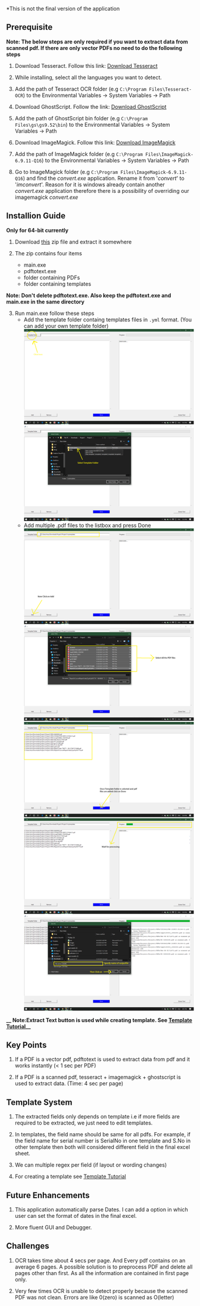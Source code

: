 *This is not the final version of the application

## Prerequisite
**Note: The below steps are only required if you want to extract data from scanned pdf. If there are only vector PDFs no need to do the following steps**

1. Download Tesseract. Follow this link: [Download Tesseract](https://github.com/UB-Mannheim/tesseract/wiki)

2. While installing, select all the languages you want to detect.

3. Add the path of Tesseract OCR folder (e.g ```C:\Program Files\Tesseract-OCR```) to the Environmental Variables -> System Variables -> Path

4. Download GhostScript. Follow the link: [Download GhostScript](https://www.ghostscript.com/download/gsdnld.html)

5. Add the path of GhostScript bin folder (e.g ```C:\Program Files\gs\gs9.52\bin```) to the Environmental Variables -> System Variables -> Path

6. Download ImageMagick. Follow this link: [Download ImageMagick](https://legacy.imagemagick.org/script/binary-releases.php)

7. Add the path of ImageMagick folder (e.g ```C:\Program Files\ImageMagick-6.9.11-Q16```) to the Environmental Variables -> System Variables -> Path

8. Go to ImageMagick folder (e.g ```C:\Program Files\ImageMagick-6.9.11-Q16```) and find the *convert.exe* application. Rename it from '*convert*' to '*imconvert*'. Reason for it is windows already contain another *convert.exe* application therefore there is a possibility of overriding our imagemagick *convert.exe*


## Installion Guide
**Only for 64-bit currently**

1. Download [this](https://drive.google.com/file/d/1DylXqRec8tYq-Av6SJTzHR7Ib9jeqN4L/view?usp=sharing) zip file and extract it somewhere

2. The zip contains four items 
   - main.exe
   - pdftotext.exe
   - folder containing PDFs
   - folder containing templates
   
**Note: Don't delete pdftotext.exe. Also keep the pdftotext.exe and main.exe in the same directory**
   
3. Run main.exe follow these steps
   - Add the template folder containg templates files in ```.yml``` format. (You can add your own template folder)
   ![Step 1](https://github.com/ssj-ali/pdfextract/blob/master/Screenshot%20(37).png?raw=true)
   ![Step 2](https://github.com/ssj-ali/pdfextract/blob/master/Screenshot%20(39).png?raw=true)
   - Add multiple .pdf files to the listbox and press Done
   ![Step 3](https://github.com/ssj-ali/pdfextract/blob/master/Screenshot%20(40).png?raw=true)
   ![Step 4](https://github.com/ssj-ali/pdfextract/blob/master/Screenshot%20(41).png?raw=true)
   ![Step 5](https://github.com/ssj-ali/pdfextract/blob/master/Screenshot%20(42).png?raw=true)
   ![Step 6](https://github.com/ssj-ali/pdfextract/blob/master/Screenshot%20(44).png?raw=true)
   ![Step 7](https://github.com/ssj-ali/pdfextract/blob/master/Screenshot%20(46).png?raw=true)
 
**__ Note:Extract Text button is used while creating template. See [Template Tutorial](https://github.com/ssj-ali/pdfextract/blob/master/TUTORIAL.rst)__**
   

## Key Points

1. If a PDF is a vector pdf, pdftotext is used to extract data from pdf and it works instantly (< 1 sec per PDF)

2. If a PDF is a scanned pdf, tesseract + imagemagick + ghostscript is used to extract data. (Time: 4 sec per page)



## Template System

1. The extracted fields only depends on template i.e if more fields are required to be extracted, we just need to edit templates.

2. In templates, the field name should be same for all pdfs. For example, if the field name for serial number is SerialNo in one template and S.No in other template then both will considered different field in the final excel sheet.

3. We can multiple regex per field (if layout or wording changes)

4. For creating a template see [Template Tutorial](https://github.com/ssj-ali/pdfextract/blob/master/TUTORIAL.rst)


## Future Enhancements

1. This application automatically parse Dates. I can add a option in which user can set the format of dates in the final excel.

2. More fluent GUI and Debugger.


## Challenges

1. OCR takes time about 4 secs per page. And Every pdf contains on an average 6 pages. A possible solution is to preprocess PDF and delete all pages other than first. As all the information are contained in first page only.

2. Very few times OCR is unable to detect properly because the scanned PDF was not clean. Errors are like 0(zero) is scanned as O(letter)

